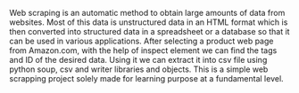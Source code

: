 Web scraping is an automatic method to obtain large amounts of data from websites. Most of this data is unstructured data in an HTML format which is then converted into structured data in a spreadsheet or a database so that it can be used in various applications.
After selecting a product web page from Amazon.com, with the help of inspect element we can find the tags and ID of the desired data. Using it we can extract it into csv file
using python soup, csv and writer libraries and objects. This is a simple web scrapping project solely made for learning purpose at a fundamental level.
